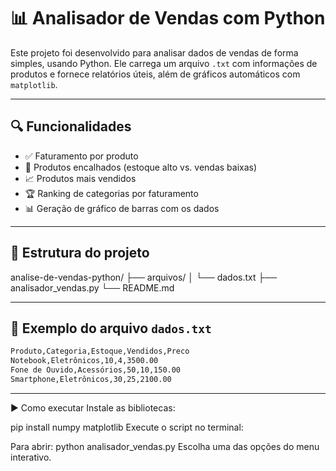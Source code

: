# 📊 Analisador de Vendas com Python

Este projeto foi desenvolvido para analisar dados de vendas de forma simples, usando Python. Ele carrega um arquivo `.txt` com informações de produtos e fornece relatórios úteis, além de gráficos automáticos com `matplotlib`.

---

## 🔍 Funcionalidades

- ✅ Faturamento por produto
- 🔄 Produtos encalhados (estoque alto vs. vendas baixas)
- 📈 Produtos mais vendidos
- 🏆 Ranking de categorias por faturamento
- 📊 Geração de gráfico de barras com os dados

---

## 📁 Estrutura do projeto
analise-de-vendas-python/
├── arquivos/
│ └── dados.txt
├── analisador_vendas.py
└── README.md

---

## 🧪 Exemplo do arquivo `dados.txt`

```txt
Produto,Categoria,Estoque,Vendidos,Preco
Notebook,Eletrônicos,10,4,3500.00
Fone de Ouvido,Acessórios,50,10,150.00
Smartphone,Eletrônicos,30,25,2100.00
```
---

▶️ Como executar
Instale as bibliotecas:

pip install numpy matplotlib
Execute o script no terminal:

Para abrir:
python analisador_vendas.py
Escolha uma das opções do menu interativo.
